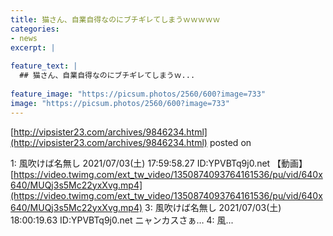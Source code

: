```yaml
---
title: 猫さん、自業自得なのにブチギレてしまうｗｗｗｗｗ
categories:
- news
excerpt: |
  
feature_text: |
  ## 猫さん、自業自得なのにブチギレてしまうｗ...
  
feature_image: "https://picsum.photos/2560/600?image=733"
image: "https://picsum.photos/2560/600?image=733"
---
```


[http://vipsister23.com/archives/9846234.html](http://vipsister23.com/archives/9846234.html)
posted on 

<!--more-->

1: 風吹けば名無し 2021/07/03(土) 17:59:58.27 ID:YPVBTq9j0.net 【動画】 [https://video.twimg.com/ext_tw_video/1350874093764161536/pu/vid/640x640/MUQj3s5Mc22yxXvg.mp4](https://video.twimg.com/ext_tw_video/1350874093764161536/pu/vid/640x640/MUQj3s5Mc22yxXvg.mp4) 3: 風吹けば名無し 2021/07/03(土) 18:00:19.63 ID:YPVBTq9j0.net ニャンカスさぁ… 4: 風...
